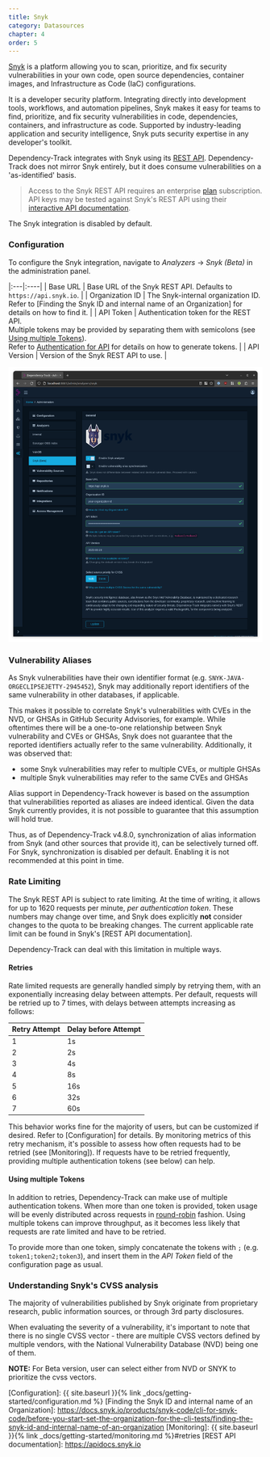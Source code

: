 ```yaml
---
title: Snyk
category: Datasources
chapter: 4
order: 5
---
```


[Snyk](https://security.snyk.io) is a platform allowing you to scan, prioritize, and fix security vulnerabilities in your own code, open source dependencies, container images, and Infrastructure as Code (IaC) configurations.

It is a developer security platform. Integrating directly into development tools, workflows, and automation pipelines, Snyk makes it easy for teams to find, prioritize, and fix security vulnerabilities in code, dependencies, containers, and infrastructure as code. Supported by industry-leading application and security intelligence, Snyk puts security expertise in any developer's toolkit.

Dependency-Track integrates with Snyk using its [REST API](https://apidocs.snyk.io/). Dependency-Track does not mirror Snyk entirely,
but it does consume vulnerabilities on a 'as-identified' basis.

> Access to the Snyk REST API requires an enterprise [plan](https://snyk.io/plans/) subscription. API keys may be tested against Snyk's REST API using their [interactive API documentation](https://apidocs.snyk.io/?version=2023-06-22#auth).

The Snyk integration is disabled by default.

### Configuration

To configure the Snyk integration, navigate to *Analyzers* -> *Snyk (Beta)* in the administration panel.

|:---|:----|
| Base URL | Base URL of the Snyk REST API. Defaults to `https://api.snyk.io`. |
| Organization ID | The Snyk-internal organization ID. <br/>Refer to [Finding the Snyk ID and internal name of an Organization] for details on how to find it. |
| API Token | Authentication token for the REST API. <br/>Multiple tokens may be provided by separating them with semicolons (see [Using multiple Tokens](#using-multiple-tokens)). <br/>Refer to [Authentication for API] for details on how to generate tokens. |
| API Version | Version of the Snyk REST API to use. |

![Snyk Configuration](../../images/screenshots/snyk-configuration.png)

### Vulnerability Aliases

As Snyk vulnerabilities have their own identifier format (e.g. `SNYK-JAVA-ORGECLIPSEJETTY-2945452`),
Snyk may additionally report identifiers of the same vulnerability in other databases, if applicable.

This makes it possible to correlate Snyk's vulnerabilities with CVEs in the NVD, or GHSAs in GitHub Security Advisories, 
for example. While oftentimes there will be a one-to-one relationship between Snyk vulnerability and CVEs or GHSAs,
Snyk does not guarantee that the reported identifiers actually refer to the same vulnerability. Additionally, it was
observed that:

* some Snyk vulnerabilities may refer to multiple CVEs, or multiple GHSAs
* multiple Snyk vulnerabilities may refer to the same CVEs and GHSAs

Alias support in Dependency-Track however is based on the assumption that vulnerabilities reported as aliases are indeed
identical. Given the data Snyk currently provides, it is not possible to guarantee that this assumption will hold true.

Thus, as of Dependency-Track v4.8.0, synchronization of alias information from Snyk (and other sources that provide it),
can be selectively turned off. For Snyk, synchronization is disabled per default. Enabling it is not recommended at this
point in time.

### Rate Limiting

The Snyk REST API is subject to rate limiting. At the time of writing, it allows for up to 1620 requests per minute, *per authentication token*.
These numbers may change over time, and Snyk does explicitly **not** consider changes to the quota to be breaking changes.
The current applicable rate limit can be found in Snyk's [REST API documentation].

Dependency-Track can deal with this limitation in multiple ways.

#### Retries

Rate limited requests are generally handled simply by retrying them, with an exponentially increasing delay between attempts.
Per default, requests will be retried up to 7 times, with delays between attempts increasing as follows:

| Retry Attempt | Delay before Attempt |
|:--------------|:---------------------|
| 1             | 1s                   |
| 2             | 2s                   |
| 3             | 4s                   |
| 4             | 8s                   |
| 5             | 16s                  |
| 6             | 32s                  |
| 7             | 60s                  |

This behavior works fine for the majority of users, but can be customized if desired. Refer to [Configuration] for details.
By monitoring metrics of this retry mechanism, it's possible to assess how often requests had to be retried (see [Monitoring]).
If requests have to be retried frequently, providing multiple authentication tokens (see below) can help.

#### Using multiple Tokens

In addition to retries, Dependency-Track can make use of multiple authentication tokens. When more than one token is
provided, token usage will be evenly distributed across requests in [round-robin](https://en.wikipedia.org/wiki/Round-robin_scheduling) fashion.
Using multiple tokens can improve throughput, as it becomes less likely that requests are rate limited and have to be retried.

To provide more than one token, simply concatenate the tokens with `;` (e.g. `token1;token2;token3`), 
and insert them in the *API Token* field of the configuration page as usual.

### Understanding Snyk's CVSS analysis

The majority of vulnerabilities published by Snyk originate from proprietary research, public information sources, or through 3rd party disclosures.

When evaluating the severity of a vulnerability, it's important to note that there is no single CVSS vector - there are multiple CVSS vectors defined by multiple vendors, with the National Vulnerability Database (NVD) being one of them.

**NOTE:** For Beta version, user can select either from NVD or SNYK to prioritize the cvss vectors.

[Authentication for API]: https://docs.snyk.io/snyk-api-info/authentication-for-api
[Configuration]: {{ site.baseurl }}{% link _docs/getting-started/configuration.md %}
[Finding the Snyk ID and internal name of an Organization]: https://docs.snyk.io/products/snyk-code/cli-for-snyk-code/before-you-start-set-the-organization-for-the-cli-tests/finding-the-snyk-id-and-internal-name-of-an-organization
[Monitoring]: {{ site.baseurl }}{% link _docs/getting-started/monitoring.md %}#retries
[REST API documentation]: https://apidocs.snyk.io
